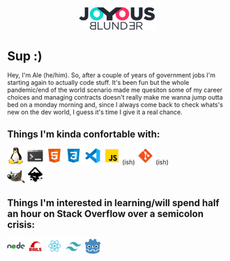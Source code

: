 <p align="center"><a href="https://github.com/joyousblunder/joyousblunder"><img src='/assets/logo.png' width='35%'></a></p>

# Sup :)
Hey, I'm Ale (he/him). So, after a couple of years of government jobs I'm starting again to actually code stuff. It's been fun but the whole pandemic/end of the world scenario made me quesiton some of my career choices and managing contracts doesn't really make me wanna jump outta bed on a monday morning and, since I always come back to check whats's new on the dev world, I guess it's time I give it a real chance.

## Things I'm kinda confortable with:
<div>
<a href="#"><img src='/assets/tux.png' alt='Linux' width='40px'></a>
<a href="#"><img src='/assets/console.png' alt='Terminal' width='40px'></a>
<a href="#"><img src='/assets/html.png' alt='HTML5' width='40px'></a>
<a href="#"><img src='/assets/css3.png' alt='CSS3' width='40px'></a>
<a href="#"><img src='/assets/vscode.png' alt='VSCode' width='40px'></a>
<a href="#"><img src='/assets/javascript.png' alt='Javascript' width='40px'></a> (ish)
<a href="#"><img src='/assets/git.png' alt='GitHub' width='40px'></a> (ish)
</div>
<div>
<a href="#"><img src='/assets/gip.png' alt='Gimp' width='40px'></a>
  <a href="#"><img src='/assets/inkscape.png' alt='Inkscape' width='40px'></a>
</div>


## Things I'm interested in learning/will spend half an hour on Stack Overflow over a semicolon crisis:

<a href="#"><img src='/assets/nodejs.png' alt='NodeJS' width='40px'></a>
<a href="#"><img src='/assets/rails.png' alt='Rails' width='40px'></a>
<a href="#"><img src='/assets/react.png' alt='React' width='40px'></a>
<a href="#"><img src='/assets/tailwind.png' alt='Tailwind' width='40px'></a>
<a href="#"><img src='/assets/godot.png' alt='Godot' width='40px'></a>

